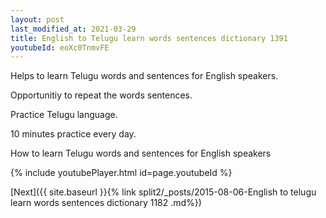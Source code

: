```yaml
---
layout: post
last_modified_at: 2021-03-29
title: English to Telugu learn words sentences dictionary 1391 
youtubeId: eoXc0TnmvFE
---
```

 
 
Helps to learn Telugu words and sentences for English speakers.

Opportunitiy to repeat the words sentences. 

Practice Telugu language. 
 
10 minutes practice every day. 
 
How to learn Telugu words and sentences for English speakers 
 
{% include youtubePlayer.html id=page.youtubeId %}
 
 
[Next]({{ site.baseurl }}{% link  split2/_posts/2015-08-06-English to telugu learn words sentences dictionary 1182 .md%})
 
